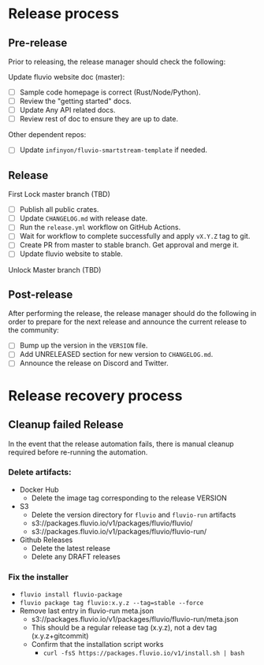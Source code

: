 # Release process


## Pre-release

Prior to releasing, the release manager should check the following:

Update fluvio website doc (master):

- [ ] Sample code homepage is correct (Rust/Node/Python).
- [ ] Review the "getting started" docs.
- [ ] Update Any API related docs.
- [ ] Review rest of doc to ensure they are up to date.

Other dependent repos:
- [ ] Update `infinyon/fluvio-smartstream-template` if needed.

## Release

First Lock master branch (TBD)

- [ ] Publish all public crates.
- [ ] Update `CHANGELOG.md` with release date.
- [ ] Run the `release.yml` workflow on GitHub Actions.
- [ ] Wait for workflow to complete successfully and apply `vX.Y.Z` tag to git.
- [ ] Create PR from master to stable branch.  Get approval and merge it.
- [ ] Update fluvio website to stable.

Unlock Master branch (TBD)

## Post-release

After performing the release, the release manager should do the following in order
to prepare for the next release and announce the current release to the community:

- [ ] Bump up the version in the `VERSION` file.
- [ ] Add UNRELEASED section for new version to `CHANGELOG.md`.
- [ ] Announce the release on Discord and Twitter.

# Release recovery process

## Cleanup failed Release
In the event that the release automation fails, there is manual cleanup required before re-running the automation.

### Delete artifacts:
- Docker Hub
  - Delete the image tag corresponding to the release VERSION  
- S3
  - Delete the version directory for `fluvio` and `fluvio-run` artifacts
  - s3://packages.fluvio.io/v1/packages/fluvio/fluvio/<VERSION>
  - s3://packages.fluvio.io/v1/packages/fluvio/fluvio-run/<VERSION>
- Github Releases
  - Delete the latest release
  - Delete any DRAFT releases

### Fix the installer
- `fluvio install fluvio-package`
- `fluvio package tag fluvio:x.y.z --tag=stable --force`
- Remove last entry in fluvio-run meta.json
  - s3://packages.fluvio.io/v1/packages/fluvio/fluvio-run/meta.json 
  - This should be a regular release tag (x.y.z), not a dev tag (x.y.z+gitcommit)
  - Confirm that the installation script works
    - `curl -fsS https://packages.fluvio.io/v1/install.sh | bash`
